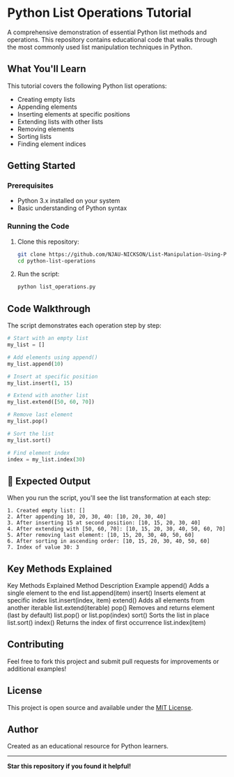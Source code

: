 # Python List Operations Tutorial

A comprehensive demonstration of essential Python list methods and operations. This repository contains educational code that walks through the most commonly used list manipulation techniques in Python.

##  What You'll Learn

This tutorial covers the following Python list operations:

- Creating empty lists
- Appending elements
- Inserting elements at specific positions
- Extending lists with other lists
- Removing elements
- Sorting lists
- Finding element indices

## Getting Started

### Prerequisites

- Python 3.x installed on your system
- Basic understanding of Python syntax

### Running the Code

1. Clone this repository:
   ```bash
   git clone https://github.com/NJAU-NICKSON/List-Manipulation-Using-Python.git
   cd python-list-operations
   ```

2. Run the script:
   ```bash
   python list_operations.py
   ```

## Code Walkthrough

The script demonstrates each operation step by step:

```python
# Start with an empty list
my_list = []

# Add elements using append()
my_list.append(10)

# Insert at specific position
my_list.insert(1, 15)

# Extend with another list
my_list.extend([50, 60, 70])

# Remove last element
my_list.pop()

# Sort the list
my_list.sort()

# Find element index
index = my_list.index(30)
```

## 🎯 Expected Output

When you run the script, you'll see the list transformation at each step:

```
1. Created empty list: []
2. After appending 10, 20, 30, 40: [10, 20, 30, 40]
3. After inserting 15 at second position: [10, 15, 20, 30, 40]
4. After extending with [50, 60, 70]: [10, 15, 20, 30, 40, 50, 60, 70]
5. After removing last element: [10, 15, 20, 30, 40, 50, 60]
6. After sorting in ascending order: [10, 15, 20, 30, 40, 50, 60]
7. Index of value 30: 3
```

## Key Methods Explained
Key Methods Explained
Method	Description	Example
append()	Adds a single element to the end	list.append(item)
insert()	Inserts element at specific index	list.insert(index, item)
extend()	Adds all elements from another iterable	list.extend(iterable)
pop()	Removes and returns element (last by default)	list.pop() or list.pop(index)
sort()	Sorts the list in place	list.sort()
index()	Returns the index of first occurrence	list.index(item)

## Contributing

Feel free to fork this project and submit pull requests for improvements or additional examples!

## License

This project is open source and available under the [MIT License](LICENSE).

## Author

Created as an educational resource for Python learners.

---

**Star this repository if you found it helpful!**